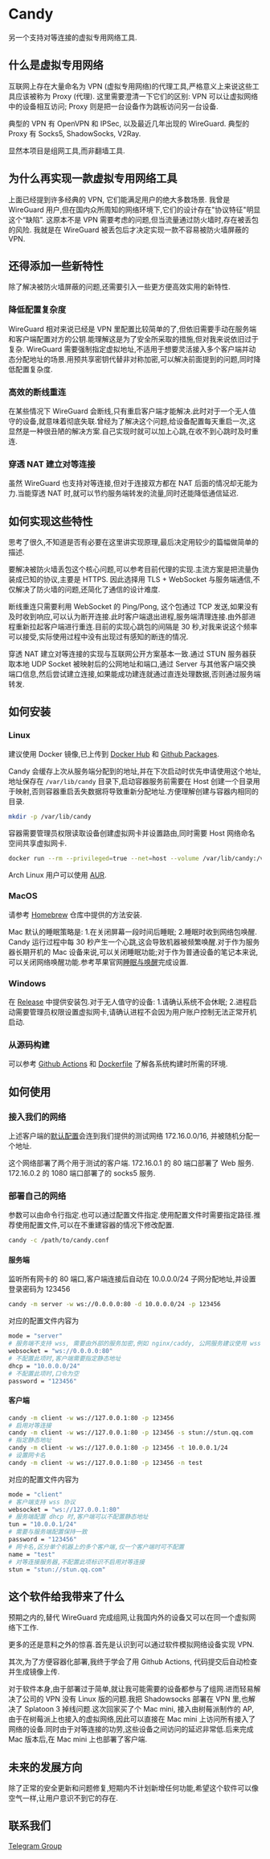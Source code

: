 # Candy

另一个支持对等连接的虚拟专用网络工具.

## 什么是虚拟专用网络

互联网上存在大量命名为 VPN (虚拟专用网络)的代理工具,严格意义上来说这些工具应该被称为 Proxy (代理).
这里需要澄清一下它们的区别: VPN 可以让虚拟网络中的设备相互访问; Proxy 则是把一台设备作为跳板访问另一台设备.

典型的 VPN 有 OpenVPN 和 IPSec, 以及最近几年出现的 WireGuard.
典型的 Proxy 有 Socks5, ShadowSocks, V2Ray.

显然本项目是组网工具,而非翻墙工具.

## 为什么再实现一款虚拟专用网络工具

上面已经提到许多经典的 VPN, 它们能满足用户的绝大多数场景.
我曾是 WireGuard 用户,但在国内众所周知的网络环境下,它们的设计存在"协议特征"明显这个“缺陷”.
这原本不是 VPN 需要考虑的问题,但当流量通过防火墙时,存在被丢包的风险.
我就是在 WireGuard 被丢包后才决定实现一款不容易被防火墙屏蔽的 VPN.

## 还得添加一些新特性

除了解决被防火墙屏蔽的问题,还需要引入一些更方便高效实用的新特性.

### 降低配置复杂度

WireGuard 相对来说已经是 VPN 里配置比较简单的了,但依旧需要手动在服务端和客户端配置对方的公钥.能理解这是为了安全所采取的措施,但对我来说依旧过于复杂. WireGuard 需要强制指定虚拟地址,不适用于想要灵活接入多个客户端并动态分配地址的场景.用预共享密钥代替非对称加密,可以解决前面提到的问题,同时降低配置复杂度.

### 高效的断线重连

在某些情况下 WireGuard 会断线,只有重启客户端才能解决.此时对于一个无人值守的设备,就意味着彻底失联.曾经为了解决这个问题,给设备配置每天重启一次,这显然是一种很丑陋的解决方案.自己实现时就可以加上心跳,在收不到心跳时及时重连.

### 穿透 NAT 建立对等连接

虽然 WireGuard 也支持对等连接,但对于连接双方都在 NAT 后面的情况却无能为力.当能穿透 NAT 时,就可以节约服务端转发的流量,同时还能降低通信延迟.

## 如何实现这些特性

思考了很久,不知道是否有必要在这里讲实现原理,最后决定用较少的篇幅做简单的描述.

要解决被防火墙丢包这个核心问题,可以参考目前代理的实现.主流方案是把流量伪装成已知的协议,主要是 HTTPS. 因此选择用 TLS + WebSocket 与服务端通信,不仅解决了防火墙的问题,还简化了通信的设计难度.

断线重连只需要利用 WebSocket 的 Ping/Pong, 这个包通过 TCP 发送,如果没有及时收到响应,可以认为断开连接.此时客户端退出进程,服务端清理连接.由外部进程重新拉起客户端进行重连.目前的实现心跳包的间隔是 30 秒,对我来说这个频率可以接受,实际使用过程中没有出现过有感知的断连的情况.

穿透 NAT 建立对等连接的实现与互联网公开方案基本一致.通过 STUN 服务器获取本地 UDP Socket 被映射后的公网地址和端口,通过 Server 与其他客户端交换端口信息,然后尝试建立连接,如果能成功建连就通过直连处理数据,否则通过服务端转发.

## 如何安装

### Linux

建议使用 Docker 镜像,已上传到 [Docker Hub](https://hub.docker.com/r/lanthora/candy) 和 [Github Packages](https://github.com/lanthora/candy/pkgs/container/candy).

Candy 会缓存上次从服务端分配到的地址,并在下次启动时优先申请使用这个地址,地址保存在 `/var/lib/candy` 目录下,启动容器服务前需要在 Host 创建一个目录用于映射,否则容器重启丢失数据将导致重新分配地址.方便理解创建与容器内相同的目录.

```bash
mkdir -p /var/lib/candy
```

容器需要管理员权限读取设备创建虚拟网卡并设置路由,同时需要 Host 网络命名空间共享虚拟网卡.

```bash
docker run --rm --privileged=true --net=host --volume /var/lib/candy:/var/lib/candy docker.io/lanthora/candy:latest
```

Arch Linux 用户可以使用 [AUR](https://aur.archlinux.org/packages/candy).

### MacOS

请参考 [Homebrew](https://github.com/lanthora/homebrew-repo) 仓库中提供的方法安装.

Mac 默认的睡眠策略是: 1.在关闭屏幕一段时间后睡眠; 2.睡眠时收到网络包唤醒. Candy 运行过程中每 30 秒产生一个心跳,这会导致机器被频繁唤醒.对于作为服务器长期开机的 Mac 设备来说,可以关闭睡眠功能;对于作为普通设备的笔记本来说,可以关闭网络唤醒功能.参考苹果官网[睡眠与唤醒](https://support.apple.com/zh-cn/guide/mac-help/mchle41a6ccd/mac)完成设置.

### Windows

在 [Release](https://github.com/lanthora/candy/releases/latest/) 中提供安装包.对于无人值守的设备: 1.请确认系统不会休眠; 2.进程启动需要管理员权限设置虚拟网卡,请确认进程不会因为用户账户控制无法正常开机启动.

### 从源码构建

可以参考 [Github Actions](.github/workflows/check.yaml) 和 [Dockerfile](dockerfile) 了解各系统构建时所需的环境.

## 如何使用

### 接入我们的网络

上述客户端的[默认配置](candy.conf)会连到我们提供的测试网络 172.16.0.0/16, 并被随机分配一个地址.

这个网络部署了两个用于测试的客户端. 172.16.0.1 的 80 端口部署了 Web 服务. 172.16.0.2 的 1080 端口部署了的 socks5 服务.

### 部署自己的网络

参数可以由命令行指定.也可以通过配置文件指定.使用配置文件时需要指定路径.推荐使用配置文件,可以在不重建容器的情况下修改配置.

```bash
candy -c /path/to/candy.conf
```

#### 服务端

监听所有网卡的 80 端口,客户端连接后自动在 10.0.0.0/24 子网分配地址,并设置登录密码为 123456

```bash
candy -m server -w ws://0.0.0.0:80 -d 10.0.0.0/24 -p 123456
```

对应的配置文件内容为

```bash
mode = "server"
# 服务端不支持 wss, 需要由外部的服务加密,例如 nginx/caddy, 公网服务建议使用 wss
websocket = "ws://0.0.0.0:80"
# 不配置此项时,客户端需要指定静态地址
dhcp = "10.0.0.0/24"
# 不配置此项时,口令为空
password = "123456"
```

#### 客户端

```bash
candy -m client -w ws://127.0.0.1:80 -p 123456
# 启用对等连接
candy -m client -w ws://127.0.0.1:80 -p 123456 -s stun://stun.qq.com
# 指定静态地址
candy -m client -w ws://127.0.0.1:80 -p 123456 -t 10.0.0.1/24
# 设置网卡名
candy -m client -w ws://127.0.0.1:80 -p 123456 -n test
```

对应的配置文件内容为

```bash
mode = "client"
# 客户端支持 wss 协议
websocket = "ws://127.0.0.1:80"
# 服务端配置 dhcp 时,客户端可以不配置静态地址
tun = "10.0.0.1/24"
# 需要与服务端配置保持一致
password = "123456"
# 网卡名,区分单个机器上的多个客户端,仅一个客户端时可不配置
name = "test"
# 对等连接服务器,不配置此项标识不启用对等连接
stun = "stun://stun.qq.com"
```

## 这个软件给我带来了什么

预期之内的,替代 WireGuard 完成组网,让我国内外的设备又可以在同一个虚拟网络下工作.

更多的还是意料之外的惊喜.首先是认识到可以通过软件模拟网络设备实现 VPN.

其次,为了方便容器化部署,我终于学会了用 Github Actions, 代码提交后自动检查并生成镜像上传.

对于软件本身,由于部署过于简单,就让我可能需要的设备都参与了组网.进而轻易解决了公司的 VPN 没有 Linux 版的问题.我把 Shadowsocks 部署在 VPN 里,也解决了 Splatoon 3 掉线问题.这次回家买了个 Mac mini, 接入由树莓派制作的 AP, 由于在树莓派上也接入的虚拟网络,因此可以直接在 Mac mini 上访问所有接入了网络的设备.同时由于对等连接的功劳,这些设备之间访问的延迟非常低.后来完成 Mac 版本后,在 Mac mini 上也部署了客户端.

## 未来的发展方向

除了正常的安全更新和问题修复,短期内不计划新增任何功能,希望这个软件可以像空气一样,让用户意识不到它的存在.

## 联系我们

[Telegram Group](https://t.me/CandyUserGroup)
